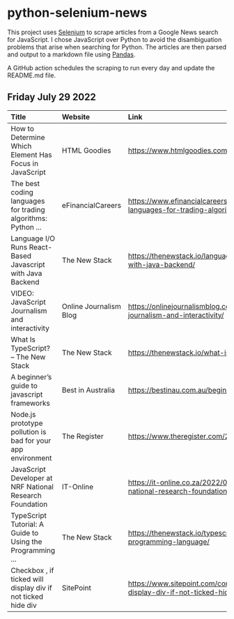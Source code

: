 # python-selenium-news

This project uses [Selenium](https://www.seleniumhq.org/) to scrape articles from a Google News search for JavaScript.
I chose JavaScript over Python to avoid the disambiguation problems that arise when searching for Python.
The articles are then parsed and output to a markdown file using [Pandas](https://pandas.pydata.org/).

A GitHub action schedules the scraping to run every day and update the README.md file.

## Friday July 29 2022


| Title                                                        | Website                | Link                                                                                                    |
|:-------------------------------------------------------------|:-----------------------|:--------------------------------------------------------------------------------------------------------|
| How to Determine Which Element Has Focus in JavaScript       | HTML Goodies           | https://www.htmlgoodies.com/javascript/javascript-element-focus/                                        |
| The best coding languages for trading algorithms: Python ... | eFinancialCareers      | https://www.efinancialcareers.com/news/2022/07/coding-languages-for-trading-algorithms                  |
| Language I/O Runs React-Based Javascript with Java Backend   | The New Stack          | https://thenewstack.io/language-i-o-runs-react-based-javascript-with-java-backend/                      |
| VIDEO: JavaScript Journalism and interactivity               | Online Journalism Blog | https://onlinejournalismblog.com/2022/07/26/video-javascript-journalism-and-interactivity/              |
| What Is TypeScript? – The New Stack                          | The New Stack          | https://thenewstack.io/what-is-typescript/                                                              |
| A beginner’s guide to javascript frameworks                  | Best in Australia      | https://bestinau.com.au/beginners-guide-to-javascript-frameworks/                                       |
| Node.js prototype pollution is bad for your app environment  | The Register           | https://www.theregister.com/2022/07/25/nodejs_prototype_pollution/                                      |
| JavaScript Developer at NRF National Research Foundation     | IT-Online              | https://it-online.co.za/2022/07/28/javascript-developer-at-nrf-national-research-foundation/            |
| TypeScript Tutorial: A Guide to Using the Programming ...    | The New Stack          | https://thenewstack.io/typescript-tutorial-a-guide-to-using-the-programming-language/                   |
| Checkbox , if ticked will display div if not ticked hide div | SitePoint              | https://www.sitepoint.com/community/t/checkbox-if-ticked-will-display-div-if-not-ticked-hide-div/391790 |